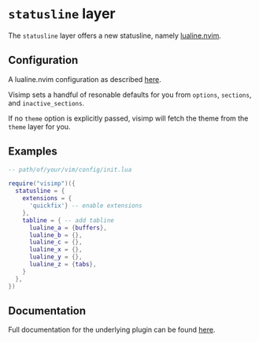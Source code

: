 # `statusline` layer

The `statusline` layer offers a new statusline, namely
[lualine.nvim](https://github.com/nvim-lualine/lualine.nvim).

## Configuration

A lualine.nvim configuration as described
[here](https://github.com/nvim-lualine/lualine.nvim#usage-and-customization).

Visimp sets a handful of resonable defaults for you from `options`, `sections`,
and `inactive_sections`.

If no `theme` option is explicitly passed, visimp will fetch the theme from the
`theme` layer for you.

## Examples

```lua
-- path/of/your/vim/config/init.lua

require("visimp")({
  statusline = {
    extensions = {
      'quickfix'} -- enable extensions
    },
    tabline = { -- add tabline 
      lualine_a = {buffers},
      lualine_b = {},
      lualine_c = {},
      lualine_x = {},
      lualine_y = {},
      lualine_z = {tabs},
    }
  },
})
```

## Documentation

Full documentation for the underlying plugin can be found
[here](https://github.com/nvim-lualine/lualine.nvim/blob/master/doc/lualine.txt).
